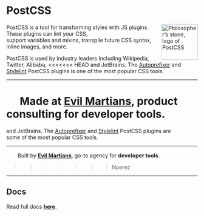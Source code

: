 # PostCSS

<img align="right" width="95" height="95"
     alt="Philosopher’s stone, logo of PostCSS"
     src="https://postcss.org/logo.svg">

PostCSS is a tool for transforming styles with JS plugins.
These plugins can lint your CSS, support variables and mixins,
transpile future CSS syntax, inline images, and more.

PostCSS is used by industry leaders including Wikipedia, Twitter, Alibaba,
<<<<<<< HEAD
and JetBrains. The [Autoprefixer] and [Stylelint] PostCSS plugins is one of the most popular CSS tools.

---

<img src="https://cdn.evilmartians.com/badges/logo-no-label.svg" alt="" width="22" height="16" />  Made at <b><a href="https://evilmartians.com/devtools?utm_source=postcss&utm_campaign=devtools-button&utm_medium=github">Evil Martians</a></b>, product consulting for <b>developer tools</b>.
=======
and JetBrains. The [Autoprefixer] and [Stylelint] PostCSS plugins are some of the most popular CSS tools.

---

<img src="https://cdn.evilmartians.com/badges/logo-no-label.svg" alt="" width="22" height="16" />  Built by
 <b><a href="https://evilmartians.com/devtools?utm_source=postcss&utm_campaign=devtools-button&utm_medium=github">Evil Martians</a></b>, go-to agency for <b>developer tools</b>.
>>>>>>> Nperez

---

[Abstract Syntax Tree]: https://en.wikipedia.org/wiki/Abstract_syntax_tree
[Evil Martians]:        https://evilmartians.com/?utm_source=postcss
[Autoprefixer]:         https://github.com/postcss/autoprefixer
[Stylelint]:            https://stylelint.io/
[plugins]:              https://github.com/postcss/postcss#plugins


## Docs
Read full docs **[here](https://postcss.org/)**.
